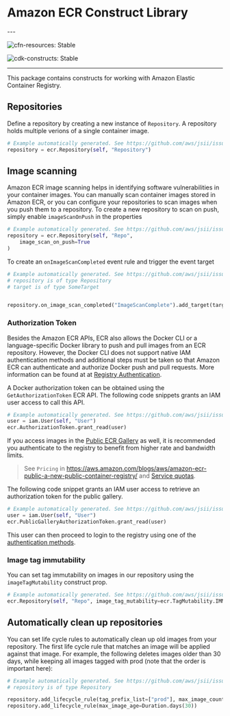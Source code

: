 # Amazon ECR Construct Library

<!--BEGIN STABILITY BANNER-->---


![cfn-resources: Stable](https://img.shields.io/badge/cfn--resources-stable-success.svg?style=for-the-badge)

![cdk-constructs: Stable](https://img.shields.io/badge/cdk--constructs-stable-success.svg?style=for-the-badge)

---
<!--END STABILITY BANNER-->

This package contains constructs for working with Amazon Elastic Container Registry.

## Repositories

Define a repository by creating a new instance of `Repository`. A repository
holds multiple verions of a single container image.

```python
# Example automatically generated. See https://github.com/aws/jsii/issues/826
repository = ecr.Repository(self, "Repository")
```

## Image scanning

Amazon ECR image scanning helps in identifying software vulnerabilities in your container images. You can manually scan container images stored in Amazon ECR, or you can configure your repositories to scan images when you push them to a repository. To create a new repository to scan on push, simply enable `imageScanOnPush` in the properties

```python
# Example automatically generated. See https://github.com/aws/jsii/issues/826
repository = ecr.Repository(self, "Repo",
    image_scan_on_push=True
)
```

To create an `onImageScanCompleted` event rule and trigger the event target

```python
# Example automatically generated. See https://github.com/aws/jsii/issues/826
# repository is of type Repository
# target is of type SomeTarget


repository.on_image_scan_completed("ImageScanComplete").add_target(target)
```

### Authorization Token

Besides the Amazon ECR APIs, ECR also allows the Docker CLI or a language-specific Docker library to push and pull
images from an ECR repository. However, the Docker CLI does not support native IAM authentication methods and
additional steps must be taken so that Amazon ECR can authenticate and authorize Docker push and pull requests.
More information can be found at at [Registry Authentication](https://docs.aws.amazon.com/AmazonECR/latest/userguide/Registries.html#registry_auth).

A Docker authorization token can be obtained using the `GetAuthorizationToken` ECR API. The following code snippets
grants an IAM user access to call this API.

```python
# Example automatically generated. See https://github.com/aws/jsii/issues/826
user = iam.User(self, "User")
ecr.AuthorizationToken.grant_read(user)
```

If you access images in the [Public ECR Gallery](https://gallery.ecr.aws/) as well, it is recommended you authenticate to the registry to benefit from
higher rate and bandwidth limits.

> See `Pricing` in https://aws.amazon.com/blogs/aws/amazon-ecr-public-a-new-public-container-registry/ and [Service quotas](https://docs.aws.amazon.com/AmazonECR/latest/public/public-service-quotas.html).

The following code snippet grants an IAM user access to retrieve an authorization token for the public gallery.

```python
# Example automatically generated. See https://github.com/aws/jsii/issues/826
user = iam.User(self, "User")
ecr.PublicGalleryAuthorizationToken.grant_read(user)
```

This user can then proceed to login to the registry using one of the [authentication methods](https://docs.aws.amazon.com/AmazonECR/latest/public/public-registries.html#public-registry-auth).

### Image tag immutability

You can set tag immutability on images in our repository using the `imageTagMutability` construct prop.

```python
# Example automatically generated. See https://github.com/aws/jsii/issues/826
ecr.Repository(self, "Repo", image_tag_mutability=ecr.TagMutability.IMMUTABLE)
```

## Automatically clean up repositories

You can set life cycle rules to automatically clean up old images from your
repository. The first life cycle rule that matches an image will be applied
against that image. For example, the following deletes images older than
30 days, while keeping all images tagged with prod (note that the order
is important here):

```python
# Example automatically generated. See https://github.com/aws/jsii/issues/826
# repository is of type Repository

repository.add_lifecycle_rule(tag_prefix_list=["prod"], max_image_count=9999)
repository.add_lifecycle_rule(max_image_age=Duration.days(30))
```
